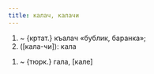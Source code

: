 ```yaml
---
title: калач, калачи
---
```


1. ~ {кртат.} къалач «бублик, баранка»;
2. ([кала-чи]): кала
1) ~ {тюрк.} гала, [кале]
